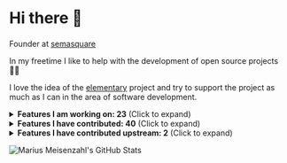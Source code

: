 # Hi there 👋

Founder at [semasquare](https://github.com/semasquare) <img class="emoji" width="16" height="16" src="https://avatars1.githubusercontent.com/u/38842282?s=200&v=4">

In my freetime I like to help with the development of open source projects 👨‍💻

I love the idea of the [elementary](https://github.com/elementary) project and try to support the project as much as I can in the area of software development.

<details><summary><b>Features I am working on: 23</b> (Click to expand)</summary>
<table>
  <tr>
    <th>Title</th>
    <th>State</th>
    <th>Mergeable</th>
  </tr>
<tr>
    <td><p><a href="https://github.com/elementary/gala/pull/1104">elementary/gala #1104 · Set accent color based on wallpaper</a></p></td>
    <td>👀️ Ready for review</td>
    <td>⚠️ Merging is blocked</td>
  </tr>
<tr>
    <td><p><a href="https://github.com/elementary/switchboard-plug-pantheon-shell/pull/263">elementary/switchboard-plug-pantheon-shell #263 · Set accent color based on wallpaper</a></p></td>
    <td>👀️ Ready for review</td>
    <td>⚠️ Merging is blocked</td>
  </tr>
<tr>
    <td><p><a href="https://github.com/elementary/granite/pull/483">elementary/granite #483 · Get prefers accent color from AccountsService</a></p></td>
    <td>👀️ Ready for review</td>
    <td>⚠️ Merging is blocked</td>
  </tr>
<tr>
    <td><p><a href="https://github.com/elementary/notifications/pull/85">elementary/notifications #85 · Play different sound when notification is urgent</a></p></td>
    <td>👀️ Ready for review</td>
    <td>⚠️ Merging is blocked</td>
  </tr>
<tr>
    <td><p><a href="https://github.com/elementary/sound-theme/pull/11">elementary/sound-theme #11 · Add a sound for urgent notifications</a></p></td>
    <td>👀️ Ready for review</td>
    <td>⚠️ Merging is blocked</td>
  </tr>
<tr>
    <td><p><a href="https://github.com/elementary/onboarding/pull/126">elementary/onboarding #126 · Set accent color based on wallpaper</a></p></td>
    <td>👀️ Ready for review</td>
    <td>⚠️ Merging is blocked</td>
  </tr>
<tr>
    <td><p><a href="https://github.com/elementary/granite/pull/463">elementary/granite #463 · Add seconds_to_string</a></p></td>
    <td>👀️ Ready for review</td>
    <td>⚠️ Merging is blocked</td>
  </tr>
<tr>
    <td><p><a href="https://github.com/elementary/gala/pull/1106">elementary/gala #1106 · control: Add gexiv2 dependency</a></p></td>
    <td>👀️ Ready for review</td>
    <td>⚠️ Merging is blocked</td>
  </tr>
<tr>
    <td><p><a href="https://github.com/elementary/wingpanel-indicator-network/pull/201">elementary/wingpanel-indicator-network #201 · Show an indicator icon for each active connection</a></p></td>
    <td>👀️ Ready for review</td>
    <td>⚠️ Merging is blocked</td>
  </tr>
<tr>
    <td><p><a href="https://github.com/elementary/switchboard-plug-display/pull/276">elementary/switchboard-plug-display #276 · Hide Night Light on unsupported hardware</a></p></td>
    <td>🏗️ Draft</td>
    <td>⤵️ Mergeable</td>
  </tr>
<tr>
    <td><p><a href="https://github.com/elementary/onboarding/pull/118">elementary/onboarding #118 · Hide Night Light on unsupported hardware</a></p></td>
    <td>🏗️ Draft</td>
    <td>⤵️ Mergeable</td>
  </tr>
<tr>
    <td><p><a href="https://github.com/elementary/settings-daemon/pull/10">elementary/settings-daemon #10 · Add clock format</a></p></td>
    <td>👀️ Ready for review</td>
    <td>⚠️ Merging is blocked</td>
  </tr>
<tr>
    <td><p><a href="https://github.com/elementary/switchboard-plug-about/pull/209">elementary/switchboard-plug-about #209 · Provide a method for OEMs to include a logo for dark backgrounds</a></p></td>
    <td>👀️ Ready for review</td>
    <td>⚠️ Merging is blocked</td>
  </tr>
<tr>
    <td><p><a href="https://github.com/elementary/initial-setup/pull/84">elementary/initial-setup #84 · Set 24h format based on language</a></p></td>
    <td>👀️ Ready for review</td>
    <td>⚠️ Merging is blocked</td>
  </tr>
<tr>
    <td><p><a href="https://github.com/elementary/installer/pull/504">elementary/installer #504 · Make preseed/kickstart/unattended install possible</a></p></td>
    <td>🏗️ Draft</td>
    <td>⤵️ Mergeable</td>
  </tr>
<tr>
    <td><p><a href="https://github.com/elementary/gala/pull/1080">elementary/gala #1080 · Add "Tile" actions and shortcuts to window menu</a></p></td>
    <td>🏗️ Draft</td>
    <td>⤵️ Mergeable</td>
  </tr>
<tr>
    <td><p><a href="https://github.com/elementary/wallpapers/pull/138">elementary/wallpapers #138 · Accent color</a></p></td>
    <td>👀️ Ready for review</td>
    <td>⚠️ Merging is blocked</td>
  </tr>
<tr>
    <td><p><a href="https://github.com/elementary/wallpapers/pull/140">elementary/wallpapers #140 · Add cli tool to handle EXIF metadata</a></p></td>
    <td>🏗️ Draft</td>
    <td>⤵️ Mergeable</td>
  </tr>
<tr>
    <td><p><a href="https://github.com/elementary/initial-setup/pull/92">elementary/initial-setup #92 · Option to install proprietary codecs</a></p></td>
    <td>👀️ Ready for review</td>
    <td>⚠️ Merging is blocked</td>
  </tr>
<tr>
    <td><p><a href="https://github.com/elementary/code/pull/940">elementary/code #940 · Add build and run controls</a></p></td>
    <td>🏗️ Draft</td>
    <td>⤵️ Mergeable</td>
  </tr>
<tr>
    <td><p><a href="https://github.com/elementary/plymouth-theme/pull/7">elementary/plymouth-theme #7 · Generate animation assets from SVG</a></p></td>
    <td>👀️ Ready for review</td>
    <td>⚠️ Merging is blocked</td>
  </tr>
<tr>
    <td><p><a href="https://github.com/elementary/settings-daemon/pull/15">elementary/settings-daemon #15 · Dark mode snoozing</a></p></td>
    <td>👀️ Ready for review</td>
    <td>⚠️ Merging is blocked</td>
  </tr>
<tr>
    <td><p><a href="https://github.com/elementary/wingpanel-indicator-nightlight/pull/72">elementary/wingpanel-indicator-nightlight #72 · Add dark style toggle to indicator</a></p></td>
    <td>🏗️ Draft</td>
    <td>⤵️ Mergeable</td>
  </tr>
</table>
</details>

<details><summary><b>Features I have contributed: 40</b> (Click to expand)</summary>
<p>
<ul>
<li><p><a href="https://github.com/elementary/wingpanel-indicator-sound/pull/198">elementary/wingpanel-indicator-sound #198 · Fallback to application-default-icon</a></p></li>
<li><p><a href="https://github.com/elementary/sideload/pull/112">elementary/sideload #112 · Unify quotation mark style</a></p></li>
<li><p><a href="https://github.com/elementary/docker/pull/17">elementary/docker #17 · Some cleanup following the best practices</a></p></li>
<li><p><a href="https://github.com/elementary/appcenter/pull/1492">elementary/appcenter #1492 · Hide apps from the Ubuntu repos</a></p></li>
<li><p><a href="https://github.com/elementary/installer/pull/453">elementary/installer #453 · Smarter hostname</a></p></li>
<li><p><a href="https://github.com/elementary/switchboard-plug-about/pull/192">elementary/switchboard-plug-about #192 · Control: Add libappstream dep</a></p></li>
<li><p><a href="https://github.com/elementary/switchboard-plug-about/pull/206">elementary/switchboard-plug-about #206 · Add detail page for firmware releases - Revenge of libfwupd</a></p></li>
<li><p><a href="https://github.com/elementary/switchboard-plug-about/pull/205">elementary/switchboard-plug-about #205 · Fix logic if device is up to date</a></p></li>
<li><p><a href="https://github.com/elementary/appcenter/pull/1496">elementary/appcenter #1496 · Throw a dialog on failure when trying to open an installed app</a></p></li>
<li><p><a href="https://github.com/elementary/docs/pull/56">elementary/docs #56 · Update link to the AppCenter Dashboard GitHub integration</a></p></li>
<li><p><a href="https://github.com/elementary/switchboard-plug-display/pull/262">elementary/switchboard-plug-display #262 · Add 3× scaling setting</a></p></li>
<li><p><a href="https://github.com/elementary/os-patches/pull/164">elementary/os-patches #164 · plymouth: Change default fonts</a></p></li>
<li><p><a href="https://github.com/elementary/switchboard-plug-about/pull/201">elementary/switchboard-plug-about #201 · Provide fallback icon for firmware devices</a></p></li>
<li><p><a href="https://github.com/elementary/switchboard-plug-about/pull/195">elementary/switchboard-plug-about #195 · Show devices without releases</a></p></li>
<li><p><a href="https://github.com/elementary/feedback/pull/34">elementary/feedback #34 · Provide a Flatpak manifest</a></p></li>
<li><p><a href="https://github.com/elementary/switchboard-plug-about/pull/150">elementary/switchboard-plug-about #150 · Add support for fwupd</a></p></li>
<li><p><a href="https://github.com/elementary/plymouth-theme/pull/4">elementary/plymouth-theme #4 · Use BGRT Plymouth theme</a></p></li>
<li><p><a href="https://github.com/elementary/appcenter/pull/1456">elementary/appcenter #1456 · Throw toast when app is installed</a></p></li>
<li><p><a href="https://github.com/elementary/switchboard-plug-about/pull/151">elementary/switchboard-plug-about #151 · Change icon to the cute CPU looking one</a></p></li>
<li><p><a href="https://github.com/elementary/os-patches/pull/152">elementary/os-patches #152 · Use fallback image if BGRT is not supported</a></p></li>
<li><p><a href="https://github.com/elementary/wingpanel-indicator-privacy/pull/25">elementary/wingpanel-indicator-privacy #25 · Add appdata</a></p></li>
<li><p><a href="https://github.com/elementary/default-settings/pull/193">elementary/default-settings #193 · Set default antialiasing to grayscale</a></p></li>
<li><p><a href="https://github.com/elementary/os/pull/407">elementary/os #407 · Optimize build script for Raspberry Pi 4</a></p></li>
<li><p><a href="https://github.com/elementary/onboarding/pull/111">elementary/onboarding #111 · Add a pre-release warning</a></p></li>
<li><p><a href="https://github.com/elementary/granite/pull/434">elementary/granite #434 · Add <code>default-decoration</code> style class constant</a></p></li>
<li><p><a href="https://github.com/elementary/notifications/pull/96">elementary/notifications #96 · Add a demo</a></p></li>
<li><p><a href="https://github.com/elementary/calendar/pull/627">elementary/calendar #627 · Include "film" in movie keywords</a></p></li>
<li><p><a href="https://github.com/elementary/applications-menu/pull/426">elementary/applications-menu #426 · Hide terminal applications</a></p></li>
<li><p><a href="https://github.com/elementary/seeds/pull/53">elementary/seeds #53 · Include flatpak-builder in sdk</a></p></li>
<li><p><a href="https://github.com/elementary/appcenter/pull/1418">elementary/appcenter #1418 · Replace deprecated code</a></p></li>
<li><p><a href="https://github.com/elementary/switchboard-plug-applications/pull/124">elementary/switchboard-plug-applications #124 · Permissions view creates empty files in home folder</a></p></li>
<li><p><a href="https://github.com/elementary/switchboard-plug-pantheon-shell/pull/233">elementary/switchboard-plug-pantheon-shell #233 · Schedule dark mode</a></p></li>
<li><p><a href="https://github.com/elementary/settings-daemon/pull/7">elementary/settings-daemon #7 · Schedule dark mode</a></p></li>
<li><p><a href="https://github.com/elementary/appcenter/pull/1417">elementary/appcenter #1417 · Fix layout for overly wide origin combobox</a></p></li>
<li><p><a href="https://github.com/elementary/wingpanel-indicator-power/pull/146">elementary/wingpanel-indicator-power #146 · Hide percentage in panel when indicator shows calculating</a></p></li>
<li><p><a href="https://github.com/elementary/sideload/pull/99">elementary/sideload #99 · Link to Permission tab of Application Settings</a></p></li>
<li><p><a href="https://github.com/elementary/gala/pull/884">elementary/gala #884 · Add feedback if zooming out is not possible</a></p></li>
<li><p><a href="https://github.com/elementary/gala/pull/877">elementary/gala #877 · Increase maximum for zoom plugin</a></p></li>
<li><p><a href="https://github.com/elementary/default-settings/pull/182">elementary/default-settings #182 · Enable Housekeeping by default</a></p></li>
<li><p><a href="https://github.com/elementary/switchboard-plug-applications/pull/60">elementary/switchboard-plug-applications #60 · Set permissions for flatpaks</a></p></li>
</ul>
</p>
</details>

<details><summary><b>Features I have contributed upstream: 2</b> (Click to expand)</summary>
<p>
<ul>
<li><a href="https://gitlab.gnome.org/GNOME/libhandy/-/merge_requests/671">GNOME/libhandy #671 · carousel-box: Invalidate cache for children size allocate</a></li>
<li><a href="https://gitlab.freedesktop.org/plymouth/plymouth/-/merge_requests/125">plymouth/plymouth #125 · Use fallback image if BGRT is not supported</a></li>
</ul>
</p>
</details>

![Marius Meisenzahl's GitHub Stats](https://github-readme-stats.vercel.app/api?username=meisenzahl&hide_title=true&show_icons=true)